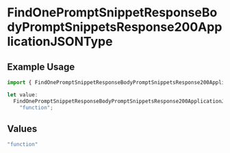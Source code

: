 # FindOnePromptSnippetResponseBodyPromptSnippetsResponse200ApplicationJSONType

## Example Usage

```typescript
import { FindOnePromptSnippetResponseBodyPromptSnippetsResponse200ApplicationJSONType } from "orq-poc-typescript-multi-env-version/models/operations";

let value:
  FindOnePromptSnippetResponseBodyPromptSnippetsResponse200ApplicationJSONType =
    "function";
```

## Values

```typescript
"function"
```